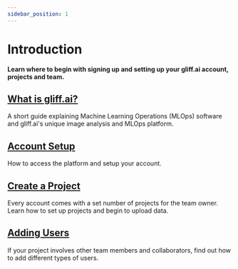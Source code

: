 ```yaml
---
sidebar_position: 1
---
```


# Introduction

**Learn where to begin with signing up and setting up your gliff.ai account, projects and team.**

## [What is gliff.ai?](getstarted/whatis)

A short guide explaining Machine Learning Operations (MLOps) software and gliff.ai's unique image analysis and MLOps platform.

## [Account Setup](getstarted/setup)

How to access the platform and setup your account.

## [Create a Project](getstarted/createproject)

Every account comes with a set number of projects for the team owner.
Learn how to set up projects and begin to upload data.

## [Adding Users](getstarted/adduser)

If your project involves other team members and collaborators, find out how to add different types of users.
